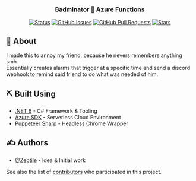 <h3 align="center"><b> Badminator 🏸 Azure Functions</b></h2>
<div align="center">

[![Status](https://img.shields.io/badge/status-active-success.svg)]()
[![GitHub Issues](https://img.shields.io/github/issues/Zeptile/Badminator)](https://github.com/Zeptile/Badminator/issues)
[![GitHub Pull Requests](https://img.shields.io/github/issues-pr/Zeptile/Badminator)](https://github.com/Zeptile/Badminator/pulls)
[![Stars](	https://img.shields.io/github/stars/Zeptile/Badminator)]()
</div>

## 🚀 About <a name = "about"></a>

I made this to annoy my friend, because he nevers remembers anything smh. <br>
Essentially creates alarms that trigger at a specific time and send a discord webhook to remind said friend to do what was needed of him.

## ⛏️ Built Using <a name = "built_using"></a>

- [.NET 6](https://dotnet.microsoft.com/) - C# Framework & Tooling
- [Azure SDK](https://azure.microsoft.com/) - Serverless Cloud Environment
- [Puppeteer Sharp](https://github.com/hardkoded/puppeteer-sharp) - Headless Chrome Wrapper


## ✍️ Authors <a name = "authors"></a>

- [@Zeptile](https://github.com/Zeptile) - Idea & Initial work

See also the list of [contributors](https://github.com/Zeptile/Badminator/contributors) who participated in this project.


